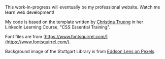 This work-in-progress will eventually be my professional website. Watch me learn web development!

My code is based on the template written by [Christina Truong](https://christinatruong.com/) in her LinkedIn Learning Course, "CSS Essential Training".

Font files are from [https://www.fontsquirrel.com/](https://www.fontsquirrel.com/).

Background image of the Stuttgart Library is from [Eddson Lens on Pexels](https://www.pexels.com/@eddson-lens-748406628/).